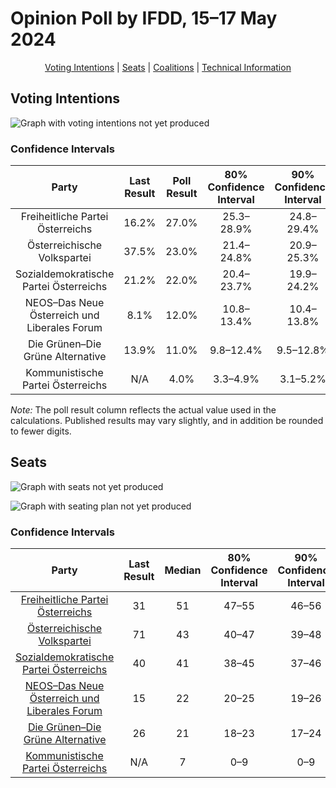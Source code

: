 # Opinion Poll by IFDD, 15–17 May 2024

<p align="center"><a href="#voting-intentions">Voting Intentions</a> | <a href="#seats">Seats</a> | <a href="#coalitions">Coalitions</a> | <a href="#technical-information">Technical Information</a></p>

## Voting Intentions

![Graph with voting intentions not yet produced](2024-05-17-IFDD.png "Voting Intentions")

### Confidence Intervals

| Party | Last Result | Poll Result | 80% Confidence Interval | 90% Confidence Interval | 95% Confidence Interval | 99% Confidence Interval |
|:-----:|:-----------:|:-----------:|:-----------------------:|:-----------------------:|:-----------------------:|:-----------------------:|
| Freiheitliche Partei Österreichs | 16.2% | 27.0% | 25.3–28.9% |24.8–29.4% |24.3–29.8% |23.5–30.7% |
| Österreichische Volkspartei | 37.5% | 23.0% | 21.4–24.8% |20.9–25.3% |20.5–25.7% |19.7–26.6% |
| Sozialdemokratische Partei Österreichs | 21.2% | 22.0% | 20.4–23.7% |19.9–24.2% |19.5–24.7% |18.8–25.5% |
| NEOS–Das Neue Österreich und Liberales Forum | 8.1% | 12.0% | 10.8–13.4% |10.4–13.8% |10.1–14.2% |9.6–14.9% |
| Die Grünen–Die Grüne Alternative | 13.9% | 11.0% | 9.8–12.4% |9.5–12.8% |9.2–13.1% |8.7–13.8% |
| Kommunistische Partei Österreichs | N/A | 4.0% | 3.3–4.9% |3.1–5.2% |2.9–5.4% |2.7–5.9% |

*Note:* The poll result column reflects the actual value used in the calculations. Published results may vary slightly, and in addition be rounded to fewer digits.

## Seats

![Graph with seats not yet produced](2024-05-17-IFDD-seats.png "Seats")

![Graph with seating plan not yet produced](2024-05-17-IFDD-seating-plan.png "Seating Plan")

### Confidence Intervals

| Party | Last Result | Median | 80% Confidence Interval | 90% Confidence Interval | 95% Confidence Interval | 99% Confidence Interval |
|:-----:|:-----------:|:------:|:-----------------------:|:-----------------------:|:-----------------------:|:-----------------------:|
| <a href="#freiheitliche-partei-österreichs">Freiheitliche Partei Österreichs</a> | 31 | 51 | 47–55 |46–56 |45–57 |44–59 |
| <a href="#österreichische-volkspartei">Österreichische Volkspartei</a> | 71 | 43 | 40–47 |39–48 |38–49 |37–51 |
| <a href="#sozialdemokratische-partei-österreichs">Sozialdemokratische Partei Österreichs</a> | 40 | 41 | 38–45 |37–46 |36–47 |35–49 |
| <a href="#neos–das-neue-österreich-und-liberales-forum">NEOS–Das Neue Österreich und Liberales Forum</a> | 15 | 22 | 20–25 |19–26 |19–27 |18–28 |
| <a href="#die-grünen–die-grüne-alternative">Die Grünen–Die Grüne Alternative</a> | 26 | 21 | 18–23 |17–24 |17–25 |16–26 |
| <a href="#kommunistische-partei-österreichs">Kommunistische Partei Österreichs</a> | N/A | 7 | 0–9 |0–9 |0–10 |0–10 |

